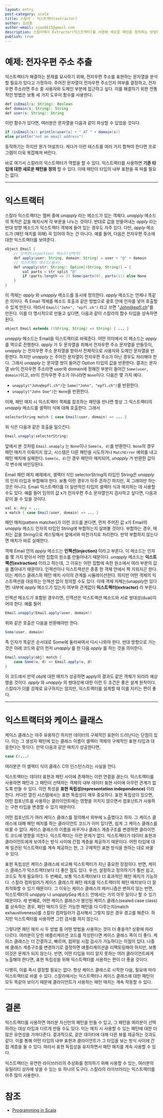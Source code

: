 ```yaml
---
layout: entry
post-category: scala
title: 스칼라 - 익스트랙터(extractor)
author: 김성중
author-email: ajax0615@gmail.com
description: 스칼라에서 Extractor(익스트랙터)를 사용해 새로운 패턴을 정의하는 방법에 대한 설명입니다.
publish: true
---
```


# 예제: 전자우편 주소 추출
익스트랙터가 해결하는 문제를 묘사하기 위해, 전자우편 주소를 표현하는 문자열을 분석할 필요가 있다고 가정하자. 주어진 문자열이 전자우편 주소인지 여부를 결정하고, 전자 우편 주소라면 주소 중 사용자와 도메인 부분에 접근하고 싶다. 이를 해결하기 위한 전통적인 방법은 보통 세 가지 도우미 함수를 사용한다.

```java
def isEmail(s: String): Boolean
def domain(s: String): String
def user(s: String): String
```

이런 함수가 있다면, 여러분은 문자열을 다음과 같이 파싱할 수 있었을 것이다.

```java
if (isEmail(s)) println(user(s) + " AT " + domain(s))
else println("not an email address")
```

동작하기는 하지만 뭔가 어설프다. 게다가 이런 테스트를 여러 가지 합쳐야 한다면 프로그램이 더욱 복잡해져 버린다.

바로 여기서 스칼라의 익스트랙터가 역할을 할 수 있다. 익스트랙터를 사용하면 **기존 타입에 대한 새로운 패턴을 정의** 할 수 있다. 이때 패턴이 타입의 내부 표현을 꼭 따를 필요는 없다.

---

# 익스트랙터
스칼라 익스트랙터는 멤버 중에 *unapply* 라는 메소드가 있는 객체다. *unapply* 메소드의 목적은 값을 매치시켜 각 부분을 나누는 것이다. 반대로 값을 만들어내는 *apply* 라는 반대 방향 메소드가 익스트랙터 객체에 들어 있는 경우도 자주 있다. 다만, *apply* 메소드가 (패턴 매치를 위해) 꼭 있어야 하는 건 아니다. 예를 들어, 다음은 전자우편 주소에 대한 익스트랙터를 보여준다.

```java
object Email {
    // 인젝션(injection) 메소드(선택적)
    def apply(user: String, domain: String) = user + "@" + domain
    // 익스트랙터 메소드(필수)
    def unapply(str: String): Option[(String, String)] = {
        val parts = str split "@"
        if (parts.length == 2) Some(parts(0), parts(1)) else None
    }
}
```

이 객체는 *apply* 와 *unapply* 메소드를 동시에 정의한다. *apply* 메소드는 언제나 똑같은 의미다. 즉 Email 객체를 메소드 호출과 같은 방법으로 괄호 안에 인자를 넣어 호출할 수 있게 만든다. 따라서 `Email("John", "epfl.ch")` 라고 쓰면 \"John@epfl.ch\"를 만든다. 이를 더 명시적으로 만들고 싶다면, 다음과 같이 스칼라의 함수 타입을 상속하면 된다.

```java
object Email extends ((String, String) => String) { ... }
```

*unapply* 메소드는 Email을 익스트랙터로 바꿔준다. 어떤 의미에서 이 메소드는 *apply* 를 역으로 진행한다. *apply* 가 두 문자열을 취해서 전자우편 주소 문자열을 만들듯이, *unapply* 는 전자우편 주소 문자열을 받아서 전체적으로 사용자와 도메인 문자열을 반환한다. 하지만 *unapply* 는 주어진 문자열이 전자우편 주소가 아닌 경우도 처리해야 한다. 그래서 *unapply* 는 문자열 쌍이 들어간 Option 타입의 값을 반환한다. 결과는 문자열 str이 전자우편 주소라면 user와 domain에 정해진 부분이 들어간 `Some(user, domain)`이고, str이 전자우편 주소가 아니라면 `None`이다. 다음은 몇 가지 예다.

- `unapply("John@epfl.ch")`는 `Some("John", "epfl.ch")`를 반환한다.
- `unapply("John Doe")`는 `None`을 반환한다.

이제, 패턴 매치 시 익스트랙터 객체를 참조하는 패턴을 만나면 항상 그 익스트랙터의 *unapply* 메소드를 셀럭터 식에 대해 호출한다. 그래서

```java
selectorString match { case Email(user, domain) => ... }
```

위 식은 다음과 같은 호출을 일으킨다.

```java
Email.unapply(selectorString)
```

앞에서 본 것처럼 `Email.unapply` 는 `None`이나 `Some(u, d)`를 반환한다. `None`의 경우 패턴 매치가 이뤄지지 않고, 시스템은 다른 패턴을 시도하거나 `MatchError` 예외를 내고 패턴 매치에 실패한다. `Some(u, d)`인 경우 패턴이 매치되어, *unapply* 가 반환한 값이 각 변수에 바인딩된다.

Email 패턴 매치 예제에서, 셀렉터 식인 selectorString의 타입인 String은 *unapply* 의 인자 타입과 부합해야 한다. 보통 이런 경우가 아주 흔하긴 하지만, 꼭 그래야만 하는 것은 아니다. Email 익스트랙터를 더 일반적인 타입의 셀렉터 식과 매치하는 데 사용할 수도 있다. 예를 들어 임의의 값 x가 전자우편 주소 문자열인지 검사하고 싶다면, 다음과 같이 쓸 수 있을 것이다.

```java
val x: Any = ...
x match { case Email(user, domain) => ... }
```

패턴 매처(pattern matcher)가 이런 코드를 본다면, 먼저 주어진 값 x가 Email의 *unapply* 메소드 인자의 타입인 String에 부합하는지 살펴볼 것이다. 부합하는 경우, 매처는 값을 String으로 캐스팅해서 앞에서와 마찬가지로 처리한다. 만약 부합하지 않는다면 매치가 바로 실패한다.

객체 Email 안의 *apply* 메소드는 **인젝션(injection)** 이라고 부른다. 이 메소드는 인자를 몇 가지 받아서 어떤 집합의 원소를 만들어내기 때문이다. *unapply* 메소드는 **익스트랙션(extraction)** 이라고 하는데, 그 이유는 어떤 집합에 속한 원소에서 여러 부분의 값을 뽑아내기 때문이다. 인젝션이나 익스트랙션은 종종 한 객체 안에서 짝 지워지곤 한다. 이는 케이스 클래스와 패턴 매치 사이의 관계를 시뮬레이션한다. 하지만 어떤 객체의 익스트랙션을 대응하는 인젝션 없이 정의할 수도 있다. 이때 객체 자체는(unapply만 있다면) 내부에 *apply* 메소드가 있는지 여부와 관계없이 **익스트랙터(extractor)** 라 부른다.

인젝션 메소드가 포함된 경우라면, 인젝션은 익스트랙션 메소드와 서로 쌍대성(dual)이어야 한다. 예를 들어

```java
Email.unapply(Email.apply(user, domain))
```

위와 같은 호출은 다음을 반환해야만 한다.

```java
Some(user, domain)
```

즉 인자가 똑같은 순서대로 Some에 둘러쌰여서 다시 나와야 한다. 반대 방향으로 가는 것은 아래 코드와 같이 먼저 *unapply* 를 한 다음 *apply* 를 하는 것을 의미한다.

```java
Email.unapply(obj) match {
    case Some(u, d) => Email.apply(u, d)
}
```

이 코드에서 만약 obj에 대한 매치가 성공하면 apply의 결과도 같은 객체가 되리라 예상했을 것이다. *apply* 와 *unapply* 의 쌍대성에 대한 이런 두 조건은 좋은 설계 원칙이다. 스칼라가 이를 강제로 요구하지는 않지만, 익스트랙터를 설계할 때 이를 지키는 편이 좋다.

---

# 익스트랙터와 케이스 클래스
케이스 클래스는 아주 유용하긴 하지만 데이터의 구체적인 표현이 드러난다는 단점이 있다. 이는 그 생성자 패턴에 있는 클래스 이름이 셀렉터 객체의 구체적인 표현 타입과 대응한다는 뜻이다. 만약 다음과 같은 매치가 성공한다면,

```java
case C(...)
```

여러분은 이 셀렉터 식이 클래스 C의 인스턴스라는 사실을 안다.

익스트랙터는 데이터 표현과 패턴 사이에 존재하는 이런 연결을 끊는다. 익스트랙터를 사용하면 패턴과 그 패턴이 선택하는 객체의 내부 데이터 표현 사이에 아무런 관계가 없도록 만들 수 있다. 이런 특성을 **표현 독립성(representation independence)** 이라 한다. 커다란 열린 시스템에서는 표현 독립성이 매우 중요하다. 표현 독립성이 있으면, 어떤 컴포넌트를 사용하는 클라이언트에는 영향을 끼치지 않으면서 컴포넌트가 사용하는 구현 타입을 변경할 수 있기 때문이다.

어떤 컴포넌트가 여러 케이스 클래스를 정의해서 외부에 노출했다고 하자. 그 케이스 클래스에 대해 패턴 매치를 하는 클라이언트 코드가 이미 있다면, 쉽게 그 케이스 클래스를 바꿀 수 없다. 케이스 클래스의 이름을 바꾸거나 클래스 계층구조를 변경하면 클라이언트 코드에 영향을 끼친다. 익스트랙터는 이런 문제가 없다. 익스트랙터가 데이터 표현과 클라이언트에게 보여주는 방식 사이에 간접 계층을 제공하기 때문이다. 어떤 타입에 대해 일관된 익스트랙터를 계속 제공하는 한, 그 구체적인 표현 방식을 원하는 대로 바꿀 수 있다.

표현 독립성은 케이스 클래스에 비교해 익스트랙터가 지닌 중요한 장점이다. 반면, 케이스 클래스가 익스트랙터보다 더 좋은 점도 있다. 우선, 설정하고 정의하기가 훨씬 쉽고, 코드도 적게 필요하다. 두 번째로, 보통 익스트랙터보다 더 효과적인 패턴 매치가 가능하다. 스칼라 컴파일러가 케이스 클래스의 패턴 매치를 익스트랙터의 패턴 매치보다 더 잘 최적화할 수 있기 때문이다. 그 이유는 케이스 클래스의 메커니즘은 변하지 않는 반면, 익스트랙터의 *unapply* 나 *unapplySeq* 메소드 안에서는 거의 아무 일이나 할 수 있기 때문이다. 세 번째로, 어떤 케이스 클래스가 봉인된 케이스 클래스(sealed case class)를 상속하는 경우, 패턴 매치가 모든 가능한 패턴을 다 다루는지(match exhaustiveness)를 스칼라 컴파일러가 검사해서 그렇지 않은 경우 경고를 해준다. 하지만 익스트랙터를 사용하면 그런 검사를 하지 않는다.

그렇다면 패턴 매치 시 두 방법 중 어떤 방법을 사용하는 것이 더 좋을까? 상황에 따라 다르다. 여러분이 닫힌 애플리케이션 코드를 작성한다면 케이스 클래스 쪽이 더 좋다. 케이스 클래스는 더 간결하고, 빠르며, 컴파일 시점 검사가 가능하다는 이점이 있다. 나중에 클래스 계층구조를 변경하기로 결정하면 애플리케이션을 리팩토링해야 하지만, 보통 이것은 문제가 되지 않는다. 반면, 어떤 타입을 미리 알지 못하는 여러 클라이언트에게 노출해야 한다면, 표현 독립성을 위해 익스트랙터를 사용하는 편이 더 좋을 것이다.

다행히, 이를 즉시 결정할 필요는 없다. 항상 케이스 클래스로 시작한 다음, 필요에 따라 익스트랙터로 바꿀 수 있다. 스칼라에서는 익스트랙터나 케이스 클래스에 대한 패턴이 모두 똑같아 보이기 때문에 클라이언트가 사용하는 패턴 매치는 계속 작동할 수 있다.

---

# 결론
익스트랙터를 사용하면 여러분 자신만의 패턴을 만들 수 있고, 그 패턴을 여러분이 선택하려는 대상 타입과 다르게 만들 수도 있다. 이는 매치 시 사용할 수 있는 패턴에 대한 더 많은 유연성을 가져다준다. 결과적으로, 같은 데이터에 대해 다른 뷰를 제공하는 것과도 같다. 이를 통해 어떤 타입의 내부 표현과 클라이언트가 그 타입을 보는 방식 사이에 간접 계층을 둘 수 있다. 따라서 표현 독립성을 유지하면서 패턴 매치를 계속 사용할 수 있다.

익스트랙터는 유연한 라이브러리의 추상화를 정의하기 위해 사용할 수 있는, 여러분의 유틸리티 상자에 넣을 수 있는 또 하나의 도구다. 스칼라의 라이브러리는 익스트랙터를 아주 많이 사용한다.

# 참조
- [Programming in Scala](http://www.acornpub.co.kr/book/programming-in-scala)

